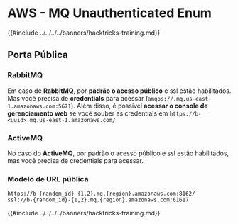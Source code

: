 # AWS - MQ Unauthenticated Enum

{{#include ../../../../banners/hacktricks-training.md}}

## Porta Pública

### **RabbitMQ**

Em caso de **RabbitMQ**, por **padrão o acesso público** e ssl estão habilitados. Mas você precisa de **credentials** para acessar (`amqps://.mq.us-east-1.amazonaws.com:5671`). Além disso, é possível **acessar o console de gerenciamento web** se você souber as credentials em `https://b-<uuid>.mq.us-east-1.amazonaws.com/`

### ActiveMQ

No caso do **ActiveMQ**, por padrão o acesso público e ssl estão habilitados, mas você precisa de credentials para acessar.

### Modelo de URL pública
```
https://b-{random_id}-{1,2}.mq.{region}.amazonaws.com:8162/
ssl://b-{random_id}-{1,2}.mq.{region}.amazonaws.com:61617
```
{{#include ../../../../banners/hacktricks-training.md}}
